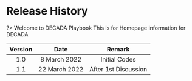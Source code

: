 # Release History

?> Welcome to DECADA Playbook
This is for Homepage information for DECADA 


| **Version** | **Date**      | **Remark**           |
|:-----------:|:-------------:|:--------------------:|
| 1.0         | 8 March 2022  | Initial Codes        |
| 1.1         | 22 March 2022 | After 1st Discussion |



